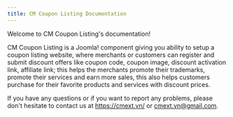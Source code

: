 ```yaml
---
title: CM Coupon Listing Documentation
---
```


Welcome to CM Coupon Listing's documentation!

CM Coupon Listing is a Joomla! component giving you ability to setup a coupon listing website, where merchants or customers can register and submit discount offers like coupon code, coupon image, discount activation link, affiliate link; this helps the merchants promote their trademarks, promote their services and earn more sales, this also helps customers purchase for their favorite products and services with discount prices.

If you have any questions or if you want to report any problems, please don't hesitate to contact us at https://cmext.vn/ or cmext.vn@gmail.com.